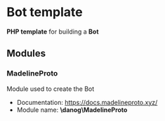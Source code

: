 # Bot template

**PHP template** for building a **Bot**



## Modules

### MadelineProto

Module used to create the Bot

* Documentation: https://docs.madelineproto.xyz/
* Module name: **\danog\MadelineProto**
